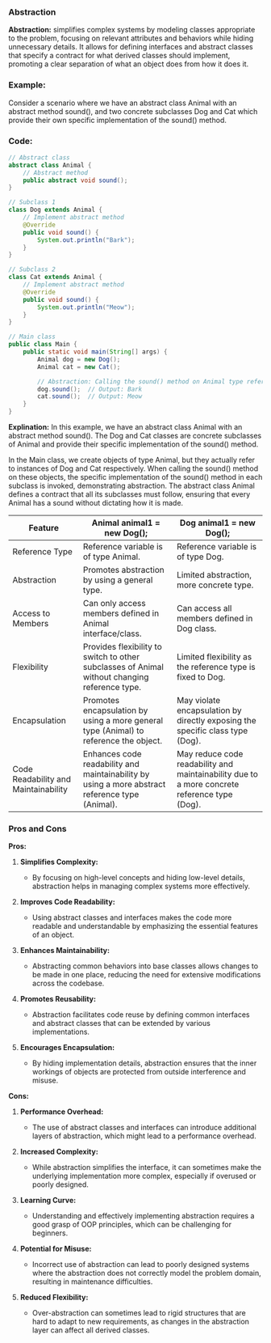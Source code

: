 ### Abstraction
**Abstraction:** simplifies complex systems by modeling classes appropriate to the problem, focusing on relevant attributes and behaviors while hiding unnecessary details. It allows for defining interfaces and abstract classes that specify a contract for what derived classes should implement, promoting a clear separation of what an object does from how it does it.

### Example:
Consider a scenario where we have an abstract class Animal with an abstract method sound(), and two concrete subclasses Dog and Cat which provide their own specific implementation of the sound() method.

### Code:
```java
// Abstract class
abstract class Animal {
    // Abstract method
    public abstract void sound();
}

// Subclass 1
class Dog extends Animal {
    // Implement abstract method
    @Override
    public void sound() {
        System.out.println("Bark");
    }
}

// Subclass 2
class Cat extends Animal {
    // Implement abstract method
    @Override
    public void sound() {
        System.out.println("Meow");
    }
}

// Main class
public class Main {
    public static void main(String[] args) {
        Animal dog = new Dog();
        Animal cat = new Cat();

        // Abstraction: Calling the sound() method on Animal type references
        dog.sound();  // Output: Bark
        cat.sound();  // Output: Meow
    }
}
```
**Explination:**
In this example, we have an abstract class Animal with an abstract method sound(). The Dog and Cat classes are concrete subclasses of Animal and provide their specific implementation of the sound() method.

In the Main class, we create objects of type Animal, but they actually refer to instances of Dog and Cat respectively. When calling the sound() method on these objects, the specific implementation of the sound() method in each subclass is invoked, demonstrating abstraction. The abstract class Animal defines a contract that all its subclasses must follow, ensuring that every Animal has a sound without dictating how it is made.

| Feature                              | Animal animal1 = new Dog();                   | Dog animal1 = new Dog();                   |
|--------------------------------------|-----------------------------------------------|--------------------------------------------|
| Reference Type                       | Reference variable is of type Animal.         | Reference variable is of type Dog.         |
| Abstraction                          | Promotes abstraction by using a general type. | Limited abstraction, more concrete type.   |
| Access to Members                    | Can only access members defined in Animal interface/class. | Can access all members defined in Dog class. |
| Flexibility                          | Provides flexibility to switch to other subclasses of Animal without changing reference type. | Limited flexibility as the reference type is fixed to Dog. |
| Encapsulation                        | Promotes encapsulation by using a more general type (Animal) to reference the object. | May violate encapsulation by directly exposing the specific class type (Dog). |
| Code Readability and Maintainability | Enhances code readability and maintainability by using a more abstract reference type (Animal). | May reduce code readability and maintainability due to a more concrete reference type (Dog). |

### Pros and Cons

**Pros:**

1. **Simplifies Complexity:**
   - By focusing on high-level concepts and hiding low-level details, abstraction helps in managing complex systems more effectively.

2. **Improves Code Readability:**
   - Using abstract classes and interfaces makes the code more readable and understandable by emphasizing the essential features of an object.

3. **Enhances Maintainability:**
   - Abstracting common behaviors into base classes allows changes to be made in one place, reducing the need for extensive modifications across the codebase.

4. **Promotes Reusability:**
   - Abstraction facilitates code reuse by defining common interfaces and abstract classes that can be extended by various implementations.

5. **Encourages Encapsulation:**
   - By hiding implementation details, abstraction ensures that the inner workings of objects are protected from outside interference and misuse.

**Cons:**

1. **Performance Overhead:**
   - The use of abstract classes and interfaces can introduce additional layers of abstraction, which might lead to a performance overhead.

2. **Increased Complexity:**
   - While abstraction simplifies the interface, it can sometimes make the underlying implementation more complex, especially if overused or poorly designed.

3. **Learning Curve:**
   - Understanding and effectively implementing abstraction requires a good grasp of OOP principles, which can be challenging for beginners.

4. **Potential for Misuse:**
   - Incorrect use of abstraction can lead to poorly designed systems where the abstraction does not correctly model the problem domain, resulting in maintenance difficulties.

5. **Reduced Flexibility:**
   - Over-abstraction can sometimes lead to rigid structures that are hard to adapt to new requirements, as changes in the abstraction layer can affect all derived classes.

